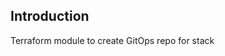 ## Introduction
Terraform module to create GitOps repo for stack

<!-- BEGIN_TF_DOCS -->
<!-- END_TF_DOCS -->
